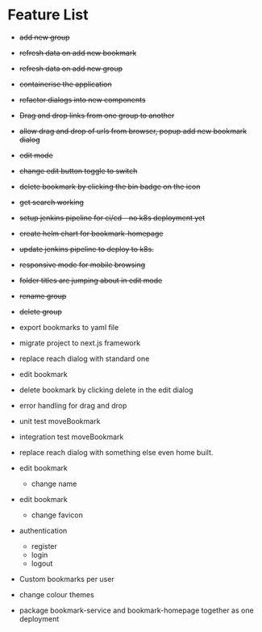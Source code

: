 # Feature List

- ~~add new group~~

- ~~refresh data on add new bookmark~~

- ~~refresh data on add new group~~

- ~~containerise the application~~

- ~~refactor dialogs into new components~~

- ~~Drag and drop links from one group to another~~

- ~~allow drag and drop of urls from browser, popup add new bookmark dialog~~

- ~~edit mode~~

- ~~change edit button toggle to switch~~

- ~~delete bookmark by clicking the bin badge on the icon~~

- ~~get search working~~

- ~~setup jenkins pipeline for ci/cd - no k8s deployment yet~~

- ~~create helm chart for bookmark-homepage~~

- ~~update jenkins pipeline to deploy to k8s.~~

- ~~responsive mode for mobile browsing~~

- ~~folder titles are jumping about in edit mode~~

- ~~rename group~~

- ~~delete group~~

- export bookmarks to yaml file

- migrate project to next.js framework

- replace reach dialog with standard one

- edit bookmark

- delete bookmark by clicking delete in the edit dialog

- error handling for drag and drop

- unit test moveBookmark

- integration test moveBookmark

- replace reach dialog with something else even home built.

- edit bookmark
    - change name

- edit bookmark
    - change favicon

- authentication
    - register
    - login
    - logout

- Custom bookmarks per user

- change colour themes

- package bookmark-service and bookmark-homepage together as one deployment


